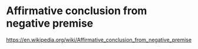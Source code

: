 # Affirmative conclusion from negative premise

https://en.wikipedia.org/wiki/Affirmative_conclusion_from_negative_premise
